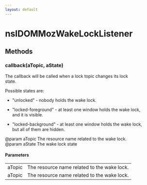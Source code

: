 ```yaml
---
layout: default
---
```


# nsIDOMMozWakeLockListener #

## Methods ##

### callback(aTopic, aState) ###
  
The callback will be called when a lock topic changes its lock  
state.  
  
Possible states are:  
  
 - "unlocked" - nobody holds the wake lock.  
  
 - "locked-foreground" - at least one window holds the wake lock,  
   and it is visible.  
  
 - "locked-background" - at least one window holds the wake lock,  
   but all of them are hidden.  
  
@param aTopic The resource name related to the wake lock.  
@param aState The wake lock state  
  

#### Parameters ####

<table>

<tr>
<td>aTopic</td>
<td>The resource name related to the wake lock.  
</td>
</tr>

<tr>
<td>aTopic</td>
<td>The resource name related to the wake lock.  
</td>
</tr>

</table>
